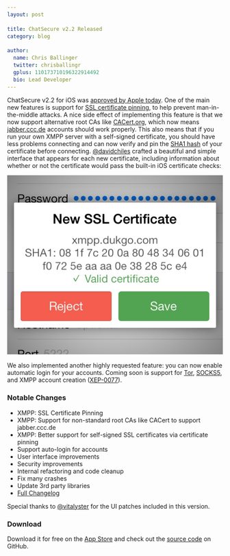 ```yaml
---
layout: post

title: ChatSecure v2.2 Released
category: blog

author:
  name: Chris Ballinger
  twitter: chrisballingr
  gplus: 110173710196322914492 
  bio: Lead Developer
---
```


ChatSecure v2.2 for iOS was [approved by Apple today](https://itunes.apple.com/us/app/chatsecure/id464200063). One of the main new features is support for [SSL certificate pinning](https://en.wikipedia.org/wiki/Transport_Layer_Security#Certificate_pinning), to help prevent man-in-the-middle attacks. A nice side effect of implementing this feature is that we now support alternative root CAs like [CACert.org](http://www.cacert.org), which now means [jabber.ccc.de](http://web.jabber.ccc.de) accounts should work properly. This also means that if you run your own XMPP server with a self-signed certificate, you should have less problems connecting and can now verify and pin the [SHA1 hash](https://en.wikipedia.org/wiki/SHA-1) of your certificate before connecting. [@davidchiles](https://github.com/davidchiles) crafted a beautiful and simple interface that appears for each new certificate, including information about whether or not the certificate would pass the built-in iOS certificate checks:

![SSL Pinning Support](/images/ssl_pinning.jpg)

We also implemented another highly requested feature: you can now enable automatic login for your accounts. Coming soon is support for [Tor](https://www.torproject.org), [SOCKS5](https://en.wikipedia.org/wiki/SOCKS#SOCKS5), and XMPP account creation ([XEP-0077](http://xmpp.org/extensions/xep-0077.html)).

### Notable Changes

* XMPP: SSL Certificate Pinning
* XMPP: Support for non-standard root CAs like CACert to support jabber.ccc.de
* XMPP: Better support for self-signed SSL certificates via certificate pinning
* Support auto-login for accounts
* User interface improvements
* Security improvements
* Internal refactoring and code cleanup
* Fix many crashes
* Update 3rd party libraries
* [Full Changelog](https://github.com/chrisballinger/Off-the-Record-iOS/compare/v2.1.2...v2.2)

Special thanks to [@vitalyster](https://github.com/vitalyster) for the UI patches included in this version.

### Download

Download it for free on the [App Store](https://itunes.apple.com/us/app/chatsecure/id464200063) and check out the [source code](https://github.com/chrisballinger/Off-the-Record-iOS/releases/tag/v2.2) on GitHub.